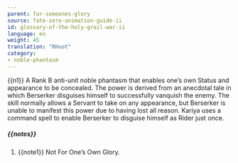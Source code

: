 ```yaml
---
parent: for-someones-glory
source: fate-zero-animation-guide-ii
id: glossary-of-the-holy-grail-war-ii
language: en
weight: 45
translation: "RHuot"
category:
- noble-phantasm
---
```


{{n1}}
A Rank B anti-unit noble phantasm that enables one’s own Status and appearance to be concealed. The power is derived from an anecdotal tale in which Berserker disguises himself to successfully vanquish the enemy. The skill normally allows a Servant to take on any appearance, but Berserker is unable to manifest this power due to having lost all reason. Kariya uses a command spell to enable Berserker to disguise himself as Rider just once.

##### {{notes}}

1. {{note1}} Not For One’s Own Glory.
